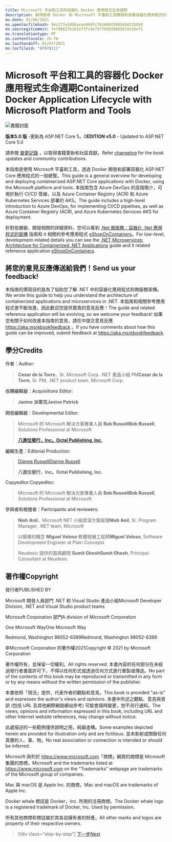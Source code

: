 ```yaml
---
title: Microsoft 平台和工具的容器化 Docker 應用程式生命週期
description: 取得使用 Docker 和 Microsoft 平臺和工具開發和部署容器化應用程式的開發和部署程式的概要說明。
ms.date: 01/06/2021
ms.openlocfilehash: 94c277e349bacee9b9fc7b160043005dd4135958
ms.sourcegitcommit: 7ef96827b161ef3fcde75f79d839885632e26ef1
ms.translationtype: MT
ms.contentlocale: zh-TW
ms.lasthandoff: 01/07/2021
ms.locfileid: "97970111"
---
```

# <a name="containerized-docker-application-lifecycle-with-microsoft-platform-and-tools"></a><span data-ttu-id="05bca-103">Microsoft 平台和工具的容器化 Docker 應用程式生命週期</span><span class="sxs-lookup"><span data-stu-id="05bca-103">Containerized Docker Application Lifecycle with Microsoft Platform and Tools</span></span>

![書籍封面](./media/devops-book-cover-large-we.png)

<span data-ttu-id="05bca-105">**版本5.0 版** -更新為 ASP.NET Core 5。0</span><span class="sxs-lookup"><span data-stu-id="05bca-105">**EDITION v5.0** - Updated to ASP.NET Core 5.0</span></span>

<span data-ttu-id="05bca-106">請參閱 [變更記錄](https://aka.ms/DockerLifecycleEbookChangelog) ，以取得書籍更新和社區貢獻。</span><span class="sxs-lookup"><span data-stu-id="05bca-106">Refer [changelog](https://aka.ms/DockerLifecycleEbookChangelog) for the book updates and community contributions.</span></span>

<span data-ttu-id="05bca-107">本指南是使用 Microsoft 平臺和工具，透過 Docker 開發和部署容器化 ASP.NET Core 應用程式的一般總覽。</span><span class="sxs-lookup"><span data-stu-id="05bca-107">This guide is a general overview for developing and deploying containerized ASP.NET Core applications with Docker, using the Microsoft platform and tools.</span></span> <span data-ttu-id="05bca-108">本指南包含 Azure DevOps 的高階簡介，可用於執行 CI/CD 管線，以及 Azure Container Registry (ACR) 和 Azure Kubernetes Services 部署的 AKS。</span><span class="sxs-lookup"><span data-stu-id="05bca-108">The guide includes a high-level introduction to Azure DevOps, for implementing CI/CD pipelines, as well as Azure Container Registry (ACR), and Azure Kubernetes Services AKS for deployment.</span></span>

<span data-ttu-id="05bca-109">針對低層級、開發相關的詳細資料，您可以看到 [.Net 微服務：容器化 .Net 應用程式的架構](../microservices/index.md) 指南和 it 相關的參考應用程式 [eShopOnContainers](https://github.com/dotnet-architecture/eShopOnContainers)。</span><span class="sxs-lookup"><span data-stu-id="05bca-109">For low-level, development-related details you can see the [.NET Microservices: Architecture for Containerized .NET Applications](../microservices/index.md) guide and it related reference application [eShopOnContainers](https://github.com/dotnet-architecture/eShopOnContainers).</span></span>

## <a name="send-us-your-feedback"></a><span data-ttu-id="05bca-110">將您的意見反應傳送給我們！</span><span class="sxs-lookup"><span data-stu-id="05bca-110">Send us your feedback!</span></span>

<span data-ttu-id="05bca-111">本指南的撰寫目的是為了協助您了解 .NET 中的容器化應用程式和微服務架構。</span><span class="sxs-lookup"><span data-stu-id="05bca-111">We wrote this guide to help you understand the architecture of containerized applications and microservices in .NET.</span></span> <span data-ttu-id="05bca-112">本指南和相關參考應用程式會不斷改進，因此歡迎您提供寶貴的意見反應！</span><span class="sxs-lookup"><span data-stu-id="05bca-112">The guide and related reference application will be evolving, so we welcome your feedback!</span></span> <span data-ttu-id="05bca-113">如果您有關于如何改進本指南的意見，請在中提交意見反應 <https://aka.ms/ebookfeedback> 。</span><span class="sxs-lookup"><span data-stu-id="05bca-113">If you have comments about how this guide can be improved, submit feedback at <https://aka.ms/ebookfeedback>.</span></span>

## <a name="credits"></a><span data-ttu-id="05bca-114">學分</span><span class="sxs-lookup"><span data-stu-id="05bca-114">Credits</span></span>

<span data-ttu-id="05bca-115">作者︰</span><span class="sxs-lookup"><span data-stu-id="05bca-115">Author:</span></span>

> <span data-ttu-id="05bca-116">**Cesar de la Torre**，Sr. Microsoft Corp. .NET 產品小組 PM</span><span class="sxs-lookup"><span data-stu-id="05bca-116">**Cesar de la Torre**, Sr. PM, .NET product team, Microsoft Corp.</span></span>

<span data-ttu-id="05bca-117">收購編輯器：</span><span class="sxs-lookup"><span data-stu-id="05bca-117">Acquisitions Editor:</span></span>

> <span data-ttu-id="05bca-118">**Janine 派翠克**</span><span class="sxs-lookup"><span data-stu-id="05bca-118">**Janine Patrick**</span></span>

<span data-ttu-id="05bca-119">開發編輯器：</span><span class="sxs-lookup"><span data-stu-id="05bca-119">Developmental Editor:</span></span>

> <span data-ttu-id="05bca-120">Microsoft 的 Microsoft 解決方案專業人員 **Bob Russell**</span><span class="sxs-lookup"><span data-stu-id="05bca-120">**Bob Russell**, Solutions Professional at Microsoft</span></span>
>
> [<span data-ttu-id="05bca-121">**八進位發行，Inc。**</span><span class="sxs-lookup"><span data-stu-id="05bca-121">**Octal Publishing, Inc.**</span></span>](http://www.octalpub.com/)

<span data-ttu-id="05bca-122">編輯生產：</span><span class="sxs-lookup"><span data-stu-id="05bca-122">Editorial Production:</span></span>

> [<span data-ttu-id="05bca-123">Dianne Russell</span><span class="sxs-lookup"><span data-stu-id="05bca-123">Dianne Russell</span></span>](http://www.octalpub.com/)
>
> <span data-ttu-id="05bca-124">**八進位發行，Inc。**</span><span class="sxs-lookup"><span data-stu-id="05bca-124">**Octal Publishing, Inc.**</span></span>

<span data-ttu-id="05bca-125">Copyeditor:</span><span class="sxs-lookup"><span data-stu-id="05bca-125">Copyeditor:</span></span>

> <span data-ttu-id="05bca-126">Microsoft 的 Microsoft 解決方案專業人員 **Bob Russell**</span><span class="sxs-lookup"><span data-stu-id="05bca-126">**Bob Russell**, Solutions Professional at Microsoft</span></span>

<span data-ttu-id="05bca-127">參與者和檢閱者：</span><span class="sxs-lookup"><span data-stu-id="05bca-127">Participants and reviewers:</span></span>

> <span data-ttu-id="05bca-128">**Nish Anil**，Microsoft NET 小組資深方案經理</span><span class="sxs-lookup"><span data-stu-id="05bca-128">**Nish Anil**, Sr. Program Manager, .NET team, Microsoft</span></span>
>
> <span data-ttu-id="05bca-129">以簡單的概念 **Miguel Veloso** 軟體發展工程師</span><span class="sxs-lookup"><span data-stu-id="05bca-129">**Miguel Veloso**, Software Development Engineer at Plain Concepts</span></span>
>
> <span data-ttu-id="05bca-130">Neudesic 提供的首席顧問 **Sumit Ghosh**</span><span class="sxs-lookup"><span data-stu-id="05bca-130">**Sumit Ghosh**, Principal Consultant at Neudesic</span></span>

## <a name="copyright"></a><span data-ttu-id="05bca-131">著作權</span><span class="sxs-lookup"><span data-stu-id="05bca-131">Copyright</span></span>

<span data-ttu-id="05bca-132">發行者</span><span class="sxs-lookup"><span data-stu-id="05bca-132">PUBLISHED BY</span></span>

<span data-ttu-id="05bca-133">Microsoft 開發人員部門 .NET 和 Visual Studio 產品小組</span><span class="sxs-lookup"><span data-stu-id="05bca-133">Microsoft Developer Division, .NET and Visual Studio product teams</span></span>

<span data-ttu-id="05bca-134">Microsoft Corporation 部門</span><span class="sxs-lookup"><span data-stu-id="05bca-134">A division of Microsoft Corporation</span></span>

<span data-ttu-id="05bca-135">One Microsoft Way</span><span class="sxs-lookup"><span data-stu-id="05bca-135">One Microsoft Way</span></span>

<span data-ttu-id="05bca-136">Redmond, Washington 98052-6399</span><span class="sxs-lookup"><span data-stu-id="05bca-136">Redmond, Washington 98052-6399</span></span>

<span data-ttu-id="05bca-137">&copy;Microsoft Corporation 的著作權2021</span><span class="sxs-lookup"><span data-stu-id="05bca-137">Copyright &copy; 2021 by Microsoft Corporation</span></span>

<span data-ttu-id="05bca-138">著作權所有，並保留一切權利。</span><span class="sxs-lookup"><span data-stu-id="05bca-138">All rights reserved.</span></span> <span data-ttu-id="05bca-139">本書內容的任何部分在未經過發行者書面許可下，不得以任何形式或透過任何方式進行重製或傳送。</span><span class="sxs-lookup"><span data-stu-id="05bca-139">No part of the contents of this book may be reproduced or transmitted in any form or by any means without the written permission of the publisher.</span></span>

<span data-ttu-id="05bca-140">本書依照「現況」提供，代表作者的觀點和意見。</span><span class="sxs-lookup"><span data-stu-id="05bca-140">This book is provided "as-is" and expresses the author's views and opinions.</span></span> <span data-ttu-id="05bca-141">本書中所述之觀點、意見與資訊 (包括 URL 及其他網際網路網站參考) 可能會隨時變更，恕不另行通知。</span><span class="sxs-lookup"><span data-stu-id="05bca-141">The views, opinions and information expressed in this book, including URL and other Internet website references, may change without notice.</span></span>

<span data-ttu-id="05bca-142">此處描述的一些範例僅供說明之用，純屬虛構。</span><span class="sxs-lookup"><span data-stu-id="05bca-142">Some examples depicted herein are provided for illustration only and are fictitious.</span></span> <span data-ttu-id="05bca-143">並未影射或關聯任何真實的人、事、物。</span><span class="sxs-lookup"><span data-stu-id="05bca-143">No real association or connection is intended or should be inferred.</span></span>

<span data-ttu-id="05bca-144">Microsoft 與列於 <https://www.microsoft.com>「商標」網頁的商標是 Microsoft 集團的商標。</span><span class="sxs-lookup"><span data-stu-id="05bca-144">Microsoft and the trademarks listed at <https://www.microsoft.com> on the "Trademarks" webpage are trademarks of the Microsoft group of companies.</span></span>

<span data-ttu-id="05bca-145">Mac 與 macOS 是 Apple Inc. 的商標。</span><span class="sxs-lookup"><span data-stu-id="05bca-145">Mac and macOS are trademarks of Apple Inc.</span></span>

<span data-ttu-id="05bca-146">Docker whale 標誌是 Docker，Inc. 所用的注冊商標。</span><span class="sxs-lookup"><span data-stu-id="05bca-146">The Docker whale logo is a registered trademark of Docker, Inc. Used by permission.</span></span>

<span data-ttu-id="05bca-147">所有其他商標和標誌屬於其各自擁有者的財產。</span><span class="sxs-lookup"><span data-stu-id="05bca-147">All other marks and logos are property of their respective owners.</span></span>

>[!div class="step-by-step"]
>[<span data-ttu-id="05bca-148">下一步</span><span class="sxs-lookup"><span data-stu-id="05bca-148">Next</span></span>](introduction-to-containers-and-docker.md)
